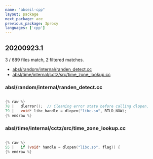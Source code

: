```yaml
---
name: "abseil-cpp"
layout: package
next_package: ace
previous_package: 3proxy
languages: ['cpp']
---
```

## 20200923.1
3 / 689 files match, 2 filtered matches.

 - [absl/random/internal/randen_detect.cc](#abslrandominternalranden_detectcc)
 - [absl/time/internal/cctz/src/time_zone_lookup.cc](#absltimeinternalcctzsrctime_zone_lookupcc)

### absl/random/internal/randen_detect.cc

```cpp

{% raw %}
78 |   dlerror();  // Cleaning error state before calling dlopen.
79 |   void* libc_handle = dlopen("libc.so", RTLD_NOW);
{% endraw %}

```
### absl/time/internal/cctz/src/time_zone_lookup.cc

```cpp

{% raw %}
55 |   if (void* handle = dlopen("libc.so", flag)) {
{% endraw %}

```